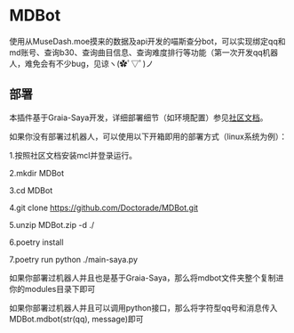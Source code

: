 # MDBot

使用从MuseDash.moe摸来的数据及api开发的喵斯查分bot，可以实现绑定qq和md账号、查询b30、查询曲目信息、查询难度排行等功能（第一次开发qq机器人，难免会有不少bug，见谅ヽ(✿ﾟ▽ﾟ)ノ

## 部署

本插件基于Graia-Saya开发，详细部署细节（如环境配置）参见[社区文档](https://graiax.cn/)。

如果你没有部署过机器人，可以使用以下开箱即用的部署方式（linux系统为例）：

1.按照社区文档安装mcl并登录运行。

2.mkdir MDBot

3.cd MDBot

4.git clone https://github.com/Doctorade/MDBot.git

5.unzip MDBot.zip -d ./

6.poetry install

7.poetry run python ./main-saya.py

如果你部署过机器人并且也是基于Graia-Saya，那么将mdbot文件夹整个复制进你的modules目录下即可

如果你部署过机器人并且可以调用python接口，那么将字符型qq号和消息传入MDBot.mdbot(str(qq), message)即可
